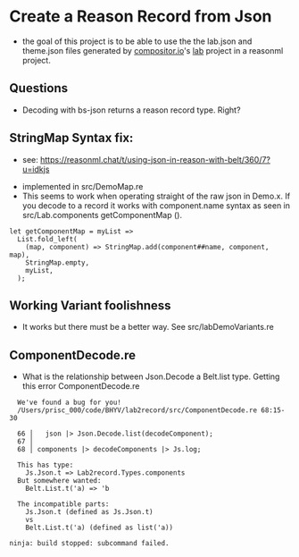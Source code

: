 # Create a Reason Record from Json

* the goal of this project is to be able to use the the lab.json and theme.json files generated by [compositor.io](www.compositor.io)'s [lab](https://github.com/c8r/lab) project in a reasonml project.

## Questions

* Decoding with bs-json returns a reason record type. Right?

## StringMap Syntax fix:

* see: https://reasonml.chat/t/using-json-in-reason-with-belt/360/7?u=idkjs

- implemented in src/DemoMap.re
- This seems to work when operating straight of the raw json in Demo.x. If you decode to a record it works with component.name syntax as seen in src/Lab.components getComponentMap ().

```
let getComponentMap = myList =>
  List.fold_left(
    (map, component) => StringMap.add(component##name, component, map),
    StringMap.empty,
    myList,
  );
```

## Working Variant foolishness

* It works but there must be a better way. See src/labDemoVariants.re

## ComponentDecode.re

* What is the relationship between Json.Decode a Belt.list type. Getting this error ComponentDecode.re

```
  We've found a bug for you!
  /Users/prisc_000/code/BHYV/lab2record/src/ComponentDecode.re 68:15-30

  66 │   json |> Json.Decode.list(decodeComponent);
  67 │
  68 │ components |> decodeComponents |> Js.log;

  This has type:
    Js.Json.t => Lab2record.Types.components
  But somewhere wanted:
    Belt.List.t('a) => 'b

  The incompatible parts:
    Js.Json.t (defined as Js.Json.t)
    vs
    Belt.List.t('a) (defined as list('a))

ninja: build stopped: subcommand failed.
```
